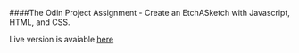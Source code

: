 ####The Odin Project Assignment - Create an EtchASketch with Javascript, HTML, and CSS.

Live version is avaiable [here](https://bvwtgt.xyz/etchasketch/)

